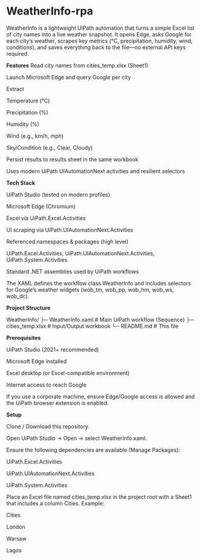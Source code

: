 # WeatherInfo-rpa
WeatherInfo is a lightweight UiPath automation that turns a simple Excel list of city names into a live weather snapshot. It opens Edge, asks Google for each city’s weather, scrapes key metrics (°C, precipitation, humidity, wind, conditions), and saves everything back to the file—no external API keys required.


**Features**
Read city names from cities_temp.xlsx (Sheet1)

Launch Microsoft Edge and query Google per city

Extract

Temperature (°C)

Precipitation (%)

Humidity (%)

Wind (e.g., km/h, mph)

Sky/Condition (e.g., Clear, Cloudy)

Persist results to results sheet in the same workbook

Uses modern UiPath UIAutomationNext activities and resilient selectors


**Tech Stack**

UiPath Studio (tested on modern profiles)

Microsoft Edge (Chromium)

Excel via UiPath.Excel.Activities

UI scraping via UiPath.UIAutomationNext.Activities

Referenced namespaces & packages (high level)

UiPath.Excel.Activities, UiPath.UIAutomationNext.Activities, UiPath.System.Activities

Standard .NET assemblies used by UiPath workflows

The XAML defines the workflow class WeatherInfo and includes selectors for Google’s weather widgets (wob_tm, wob_pp, wob_hm, wob_ws, wob_dc).

**Project Structure**

WeatherInfo/
├─ WeatherInfo.xaml          # Main UiPath workflow (Sequence)
├─ cities_temp.xlsx          # Input/Output workbook
└─ README.md                 # This file

**Prerequisites**

UiPath Studio (2021+ recommended)

Microsoft Edge installed

Excel desktop (or Excel-compatible environment)

Internet access to reach Google

If you use a corporate machine, ensure Edge/Google access is allowed and the UiPath browser extension is enabled.


**Setup**

Clone / Download this repository.

Open UiPath Studio → Open → select WeatherInfo.xaml.

Ensure the following dependencies are available (Manage Packages):

UiPath.Excel.Activities

UiPath.UIAutomationNext.Activities

UiPath.System.Activities

Place an Excel file named cities_temp.xlsx in the project root with a Sheet1 that includes a column Cities. Example:

Cities

London

Warsaw

Lagos
